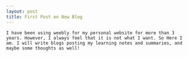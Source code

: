 ```yaml
---
layout: post
title: First Post on New Blog
---
```


    I have been using weebly for my personal website for more than 3 years. However, I always feel that it is not what I want. So Here I am. I will write blogs posting my learning notes and summaries, and maybe some thoughts as well!
